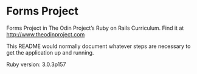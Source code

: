 # Forms Project

Forms Project in The Odin Project’s Ruby on Rails Curriculum. Find it at http://www.theodinproject.com


This README would normally document whatever steps are necessary to get the
application up and running.


Ruby version: 3.0.3p157


